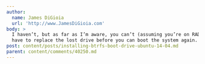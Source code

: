 ```yaml
---
author:
  name: James DiGioia
  url: 'http://www.JamesDiGioia.com'
body: >
  I haven’t, but as far as I’m aware, you can’t (assuming you’re on RAD1). You
  have to replace the lost drive before you can boot the system again.
post: content/posts/installing-btrfs-boot-drive-ubuntu-14-04.md
parent: content/comments/40250.md
---
```



